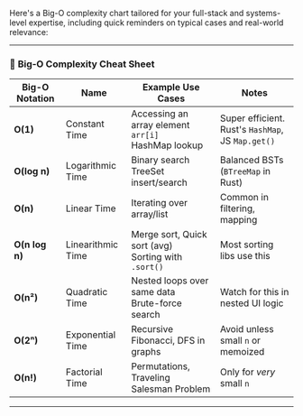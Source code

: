 Here's a Big-O complexity chart tailored for your full-stack and systems-level expertise, including quick reminders on typical cases and real-world relevance:

---

### 🧠 **Big-O Complexity Cheat Sheet**

| Big-O Notation | Name              | Example Use Cases                                      | Notes                                             |
| -------------- | ----------------- | ------------------------------------------------------ | ------------------------------------------------- |
| **O(1)**       | Constant Time     | Accessing an array element `arr[i]`<br>HashMap lookup  | Super efficient. Rust's `HashMap`, JS `Map.get()` |
| **O(log n)**   | Logarithmic Time  | Binary search<br>TreeSet insert/search                 | Balanced BSTs (`BTreeMap` in Rust)                |
| **O(n)**       | Linear Time       | Iterating over array/list                              | Common in filtering, mapping                      |
| **O(n log n)** | Linearithmic Time | Merge sort, Quick sort (avg)<br>Sorting with `.sort()` | Most sorting libs use this                        |
| **O(n²)**      | Quadratic Time    | Nested loops over same data<br>Brute-force search      | Watch for this in nested UI logic                 |
| **O(2ⁿ)**      | Exponential Time  | Recursive Fibonacci, DFS in graphs                     | Avoid unless small `n` or memoized                |
| **O(n!)**      | Factorial Time    | Permutations, Traveling Salesman Problem               | Only for _very_ small `n`                         |

---
